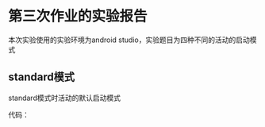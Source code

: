 # 第三次作业的实验报告

本次实验使用的实验环境为android studio，实验题目为四种不同的活动的启动模式
## standard模式
standard模式时活动的默认启动模式

代码：
```java
